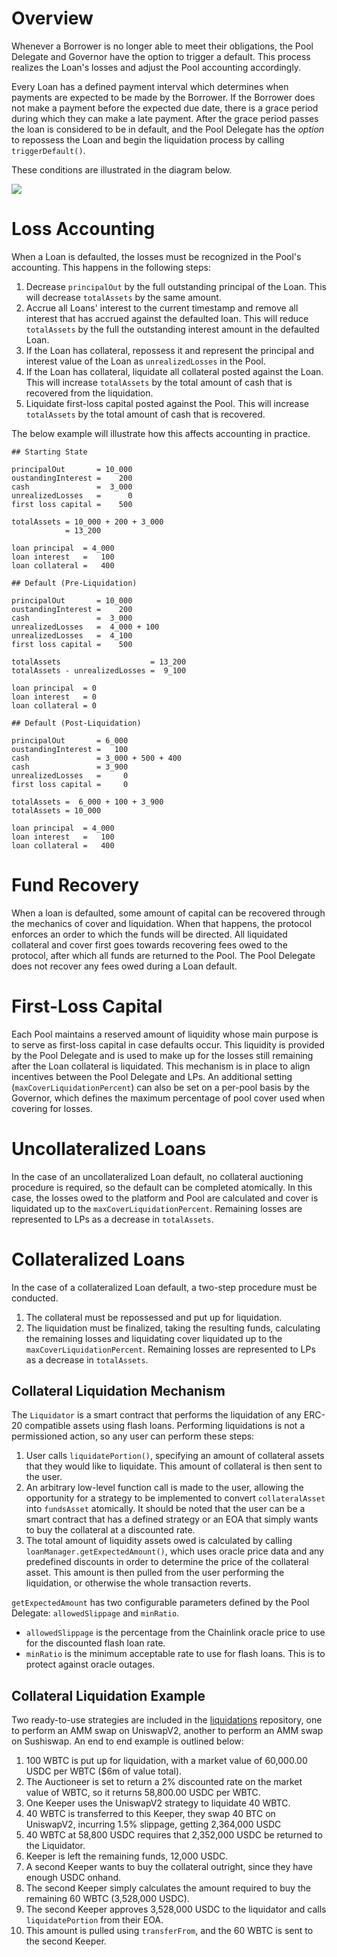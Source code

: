 # Overview

Whenever a Borrower is no longer able to meet their obligations, the Pool Delegate and Governor have the option to trigger a default. This process realizes the Loan's losses and adjust the Pool accounting accordingly.

Every Loan has a defined payment interval which determines when payments are expected to be made by the Borrower. If the Borrower does not make a payment before the expected due date, there is a grace period during which they can make a late payment. After the grace period passes the loan is considered to be in default, and the Pool Delegate has the *option* to repossess the Loan and begin the liquidation process by calling `triggerDefault()`.

These conditions are illustrated in the diagram below.

![](https://user-images.githubusercontent.com/44272939/142062302-05d024a8-5b3e-4394-b06d-5b5149106f91.png)

# Loss Accounting
When a Loan is defaulted, the losses must be recognized in the Pool's accounting. This happens in the following steps:
1. Decrease `principalOut` by the full outstanding principal of the Loan. This will decrease `totalAssets` by the same amount.
2. Accrue all Loans' interest to the current timestamp and remove all interest that has accrued against the defaulted loan. This will reduce `totalAssets` by the full the outstanding interest amount in the defaulted Loan.
3. If the Loan has collateral, repossess it and represent the principal and interest value of the Loan as `unrealizedLosses` in the Pool.
4. If the Loan has collateral, liquidate all collateral posted against the Loan. This will increase `totalAssets` by the total amount of cash that is recovered from the liquidation.
5. Liquidate first-loss capital posted against the Pool. This will increase `totalAssets` by the total amount of cash that is recovered.

The below example will illustrate how this affects accounting in practice. 

```
## Starting State

principalOut       = 10_000
oustandingInterest =    200
cash               =  3_000
unrealizedLosses   =      0
first loss capital =    500

totalAssets = 10_000 + 200 + 3_000
            = 13_200

loan principal  = 4_000
loan interest   =   100
loan collateral =   400

## Default (Pre-Liquidation)

principalOut       = 10_000
oustandingInterest =    200
cash               =  3_000
unrealizedLosses   =  4_000 + 100
unrealizedLosses   =  4_100
first loss capital =    500

totalAssets                    = 13_200
totalAssets - unrealizedLosses =  9_100

loan principal  = 0
loan interest   = 0
loan collateral = 0

## Default (Post-Liquidation)

principalOut       = 6_000
oustandingInterest =   100
cash               = 3_000 + 500 + 400
cash               = 3_900
unrealizedLosses   =     0
first loss capital =     0

totalAssets =  6_000 + 100 + 3_900 
totalAssets = 10_000

loan principal  = 4_000
loan interest   =   100
loan collateral =   400
```

# Fund Recovery
When a loan is defaulted, some amount of capital can be recovered through the mechanics of cover and liquidation. When that happens, the protocol enforces an order to which the funds will be directed. All liquidated collateral and cover first goes towards recovering fees owed to the protocol, after which all funds are returned to the Pool. The Pool Delegate does not recover any fees owed during a Loan default.

# First-Loss Capital

Each Pool maintains a reserved amount of liquidity whose main purpose is to serve as first-loss capital in case defaults occur. This liquidity is provided by the Pool Delegate and is used to make up for the losses still remaining after the Loan collateral is liquidated. This mechanism is in place to align incentives between the Pool Delegate and LPs. An additional setting (`maxCoverLiquidationPercent`) can also be set on a per-pool basis by the Governor, which defines the maximum percentage of pool cover used when covering for losses. 

# Uncollateralized Loans

In the case of an uncollateralized Loan default, no collateral auctioning procedure is required, so the default can be completed atomically. In this case, the losses owed to the platform and Pool are calculated and cover is liquidated up to the `maxCoverLiquidationPercent`. Remaining losses are represented to LPs as a decrease in `totalAssets`.

# Collateralized Loans

In the case of a collateralized Loan default, a two-step procedure must be conducted. 
1. The collateral must be repossessed and put up for liquidation. 
2. The liquidation must be finalized, taking the resulting funds, calculating the remaining losses and liquidating cover liquidated up to the `maxCoverLiquidationPercent`. Remaining losses are represented to LPs as a decrease in `totalAssets`.

## Collateral Liquidation Mechanism

The `Liquidator` is a smart contract that performs the liquidation of any ERC-20 compatible assets using flash loans. Performing liquidations is not a permissioned action, so any user can perform these steps:

1. User calls `liquidatePortion()`, specifying an amount of collateral assets that they would like to liquidate. This amount of collateral is then sent to the user.
2. An arbitrary low-level function call is made to the user, allowing the opportunity for a strategy to be implemented to convert `collateralAsset` into `fundsAsset` atomically. It should be noted that the user can be a smart contract that has a defined strategy or an EOA that simply wants to buy the collateral at a discounted rate.
3. The total amount of liquidity assets owed is calculated by calling `loanManager.getExpectedAmount()`, which uses oracle price data and any predefined discounts in order to determine the price of the collateral asset. This amount is then pulled from the user performing the liquidation, or otherwise the whole transaction reverts.

`getExpectedAmount` has two configurable parameters defined by the Pool Delegate: `allowedSlippage` and `minRatio`.
- `allowedSlippage` is the percentage from the Chainlink oracle price to use for the discounted flash loan rate.
- `minRatio` is the minimum acceptable rate to use for flash loans. This is to protect against oracle outages.

## Collateral Liquidation Example

Two ready-to-use strategies are included in the [liquidations](https://github.com/maple-labs/liquidations) repository, one to perform an AMM swap on UniswapV2, another to perform an AMM swap on Sushiswap. An end to end example is outlined below:
1. 100 WBTC is put up for liquidation, with a market value of 60,000.00 USDC per WBTC ($6m of value total).
2. The Auctioneer is set to return a 2% discounted rate on the market value of WBTC, so it returns 58,800.00 USDC per WBTC.
3. One Keeper uses the UniswapV2 strategy to liquidate 40 WBTC.
4. 40 WBTC is transferred to this Keeper, they swap 40 BTC on UniswapV2, incurring 1.5% slippage, getting 2,364,000 USDC
5. 40 WBTC at 58,800 USDC requires that 2,352,000 USDC be returned to the Liquidator.
6. Keeper is left the remaining funds, 12,000 USDC.
7. A second Keeper wants to buy the collateral outright, since they have enough USDC onhand.
8. The second Keeper simply calculates the amount required to buy the remaining 60 WBTC (3,528,000 USDC).
9. The second Keeper approves 3,528,000 USDC to the liquidator and calls `liquidatePortion` from their EOA.
10. This amount is pulled using `transferFrom`, and the 60 WBTC is sent to the second Keeper.
